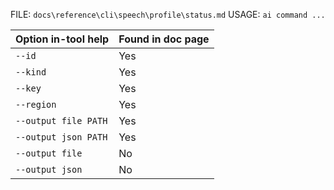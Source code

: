 ﻿FILE: `docs\reference\cli\speech\profile\status.md`
USAGE: `ai command ...`

| Option in-tool help           | Found in doc page |
|-------------------------------|------------------|
| `--id`                        | Yes              |
| `--kind`                      | Yes              |
| `--key`                       | Yes              |
| `--region`                    | Yes              |
| `--output file PATH`          | Yes              |
| `--output json PATH`          | Yes              |
| `--output file`               | No               |
| `--output json`               | No               |